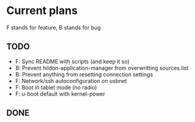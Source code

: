 # Current plans

F stands for feature, B stands for bug

## TODO

* F: Sync README with scripts (and keep it so)
* B: Prevent hildon-application-manager from overwritting sources.list
* B: Prevent anything from resetting connection settings
* F: Network/ssh autoconfiguration on usbnet
* F: Boot in tablet mode (no radio)
* F: u-boot default with kernel-power

## DONE

